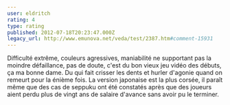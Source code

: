 ```yaml
---
user: eldritch
rating: 4
type: rating
published: 2012-07-18T20:23:47.000Z
legacy_url: http://www.emunova.net/veda/test/2387.htm#comment-15931
---
```

Difficulté extrême, couleurs agressives, maniabilité ne supportant pas la moindre défaillance, pas de doute, c'est du bon vieux jeu vidéo des débuts, ça ma bonne dame. 
Du qui fait crisser les dents et hurler d'agonie quand on remeurt pour la énième fois. 
La version japonaise est la plus corsée, il paraît même que des cas de seppuku ont été constatés après que des joueurs aient perdu plus de vingt ans de salaire d'avance sans avoir pu le terminer.